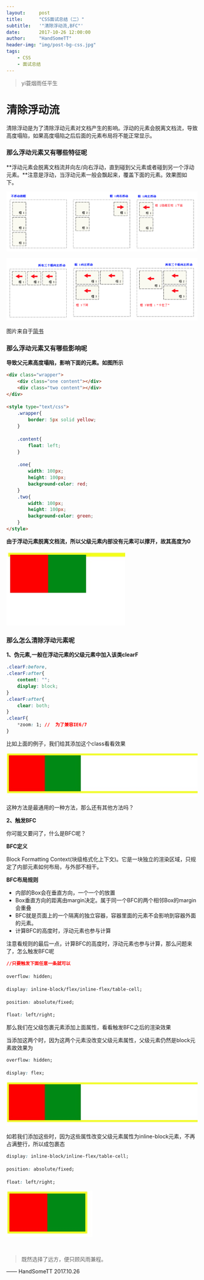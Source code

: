 ```yaml
---
layout:     post
title:      "CSS面试总结（二）"
subtitle:	'"清除浮动流,BFC"'
date:       2017-10-26 12:00:00
author:     "HandSomeTT"
header-img: "img/post-bg-css.jpg"
tags:
    - CSS
    - 面试总结
---
```



>yi蓑烟雨任平生


# 清除浮动流
清除浮动是为了清除浮动元素对文档产生的影响。浮动的元素会脱离文档流，导致高度塌陷，如果高度塌陷之后后面的元素布局将不能正常显示。

### 那么浮动元素又有哪些特征呢

**浮动元素会脱离文档流并向左/向右浮动，直到碰到父元素或者碰到另一个浮动元素。**注意是浮动，当浮动元素一般会飘起来，覆盖下面的元素。效果图如下。

![img](/img/in-post/post-css-mianshi-zongjie-2/floatdemo1.png)

![img](/img/in-post/post-css-mianshi-zongjie-2/floatdemo2.png)
<div class="text-center">
	图片来自于<a href="http://www.jianshu.com/p/09bd5873bed4">简书</a>
</div>

### 那么浮动元素又有哪些影响呢

**导致父元素高度塌陷，影响下面的元素。如图所示**

```html
<div class="wrapper">
	<div class="one content"></div>
	<div class="two content"></div>
</div>

<style type="text/css">
	.wrapper{
		border: 5px solid yellow;
	}

	.content{
		float: left;
	}

	.one{
		width: 100px;
		height: 100px;
		background-color: red;
	}
	.two{
		width: 100px;
		height: 100px;
		background-color: green;
	}
</style>
```

**由于浮动元素脱离文档流，所以父级元素内部没有元素可以撑开，故其高度为0**

![img](/img/in-post/post-css-mianshi-zongjie-2/floatdemo3.png)


### 那么怎么清除浮动元素呢

**1、伪元素,一般在浮动元素的父级元素中加入该类clearF**
```css
.clearF:before,
.clearF:after{
	content: "";
	display: block;
}
.clearF:after{
	clear: both;
}
.clearF{
	*zoom: 1; //  为了兼容IE6/7
}
```

比如上面的例子，我们给其添加这个class看看效果

![img](/img/in-post/post-css-mianshi-zongjie-2/floatdemo4.png)

这种方法是最通用的一种方法，那么还有其他方法吗？

**2、触发BFC**

你可能又要问了，什么是BFC呢？

**BFC定义**

Block Formatting Context(块级格式化上下文)。它是一块独立的渲染区域，只规定了内部元素如何布局，与外部不相干。

**BFC布局规则**

<ul>
	<li>内部的Box会在垂直方向，一个一个的放置</li>
	<li>Box垂直方向的距离由margin决定。属于同一个BFC的两个相邻Box的margin会重叠</li>
	<li>BFC就是页面上的一个隔离的独立容器，容器里面的元素不会影响到容器外面的元素。</li>
	<li>计算BFC的高度时，浮动元素也参与计算</li>
</ul>

注意看规则的最后一点，计算BFC的高度时，浮动元素也参与计算，那么问题来了，怎么触发BFC呢

```css
//只要触发下面任意一条就可以

overflow: hidden;

display: inline-block/flex/inline-flex/table-cell;

position: absolute/fixed;

float: left/right;
```

那么我们在父级包裹元素添加上面属性，看看触发BFC之后的渲染效果

当添加这两个时，因为这两个元素没改变父级元素属性，父级元素仍然是block元素故效果为

```css
overflow: hidden;

display: flex;
```

![img](/img/in-post/post-css-mianshi-zongjie-2/floatdemo4.png)

如若我们添加这些时，因为这些属性改变父级元素属性为inline-block元素，不再占满整行，所以成包裹态

```css
display: inline-block/inline-flex/table-cell;

position: absolute/fixed;

float: left/right;
```

![img](/img/in-post/post-css-mianshi-zongjie-2/floatdemo5.png)

<br>


>既然选择了远方，便只顾风雨兼程。

—— HandSomeTT 2017.10.26

